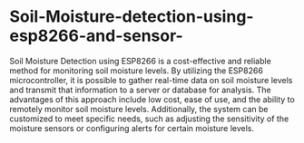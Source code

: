 # Soil-Moisture-detection-using-esp8266-and-sensor-

Soil Moisture Detection using ESP8266 is a cost-effective and reliable method for monitoring soil moisture levels. By utilizing the ESP8266 microcontroller, it is possible to gather real-time data on soil moisture levels and transmit that information to a server or database for analysis.
The advantages of this approach include low cost, ease of use, and the ability to remotely monitor soil moisture levels. Additionally, the system can be customized to meet specific needs, such as adjusting the sensitivity of the moisture sensors or configuring alerts for certain moisture levels.
